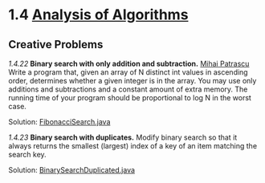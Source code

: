 # 1.4 [Analysis of Algorithms](https://algs4.cs.princeton.edu/14analysis/)

## Creative Problems

_1.4.22_ **Binary search with only addition and subtraction.** [Mihai Patrascu](http://people.csail.mit.edu/mip/probs.html) Write a program that, given an array of N distinct int values in ascending order, determines whether a given integer is in the array. You may use only additions and subtractions and a constant amount of extra memory. The running time of your program should be proportional to log N in the worst case.

Solution: [FibonacciSearch.java](FibonacciSearch.java)

_1.4.23_ **Binary search with duplicates.** Modify binary search so that it always returns the smallest (largest) index of a key of an item matching the search key.

Solution: [BinarySearchDuplicated.java](BinarySearchDuplicated.java)
